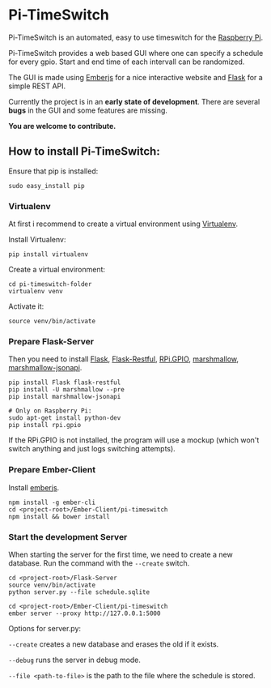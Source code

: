 # Pi-TimeSwitch
Pi-TimeSwitch is an automated, easy to use timeswitch for the [Raspberry Pi](https://www.raspberrypi.org).

Pi-TimeSwitch provides a web based GUI where one can specify a schedule for every gpio. Start and end time of each intervall can be randomized.

The GUI is made using [Emberjs](http://emberjs.com) for a nice interactive website and [Flask](http://flask.pocoo.org) for a simple REST API.

Currently the project is in an **early state of development**. There are several **bugs** in the GUI and some features are missing.

**You are welcome to contribute.**

## How to install Pi-TimeSwitch:

Ensure that pip is installed:

~~~
sudo easy_install pip
~~~

### Virtualenv

At first i recommend to create a virtual environment using [Virtualenv]().

Install Virtualenv:

~~~
pip install virtualenv
~~~

Create a virtual environment:

~~~
cd pi-timeswitch-folder
virtualenv venv
~~~
Activate it:

~~~
source venv/bin/activate
~~~

### Prepare Flask-Server

Then you need to install [Flask](http://flask.pocoo.org), [Flask-Restful](http://flask-restful.readthedocs.org/en/0.3.4/), [RPi.GPIO](https://pypi.python.org/pypi/RPi.GPIO), [marshmallow](http://marshmallow.readthedocs.org/en/latest/), [marshmallow-jsonapi](https://marshmallow-jsonapi.readthedocs.org/en/latest/).

~~~
pip install Flask flask-restful
pip install -U marshmallow --pre
pip install marshmallow-jsonapi

# Only on Raspberry Pi:
sudo apt-get install python-dev  
pip install rpi.gpio
~~~

If the RPi.GPIO is not installed, the program will use a mockup (which won't switch anything and just logs switching attempts).

### Prepare Ember-Client

Install [emberjs](http://emberjs.com).

~~~
npm install -g ember-cli
cd <project-root>/Ember-Client/pi-timeswitch
npm install && bower install
~~~


###  Start the development Server

When starting the server for the first time, we need to create a new database. Run the command with the `--create` switch.

~~~
cd <project-root>/Flask-Server
source venv/bin/activate
python server.py --file schedule.sqlite

cd <project-root>/Ember-Client/pi-timeswitch
ember server --proxy http://127.0.0.1:5000
~~~

Options for server.py:

`--create` creates a new database and erases the old if it exists.

`--debug` runs the server in debug mode.

`--file <path-to-file>` is the path to the file where the schedule is stored.
